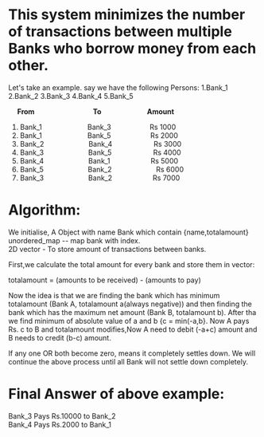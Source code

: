 # This system minimizes the number of transactions between multiple Banks who borrow money from each other.



  Let's take an example. say we have the following Persons:
    1.Bank_1
    2.Bank_2
    3.Bank_3
    4.Bank_4
    5.Bank_5


&emsp;    **From**&emsp;&emsp;&emsp;&emsp;&emsp;&emsp;&emsp;&nbsp;&nbsp; &nbsp;                 **To** &emsp;&emsp;&emsp;&emsp;&emsp;&emsp; **Amount**
1. Bank_1  &emsp;&emsp;&emsp;&emsp;&emsp;&emsp;             Bank_3 &emsp;&emsp;&emsp;&emsp;&emsp;          Rs 1000
2. Bank_1  &emsp;&emsp;&emsp;&emsp;&emsp;&emsp;             Bank_5 &emsp;&emsp;&emsp;&emsp;&nbsp;&nbsp;&nbsp;&nbsp;         Rs 2000
3. Bank_2  &emsp;&emsp;&emsp;&emsp;&emsp;&nbsp; &nbsp;             Bank_4  &emsp;&emsp;&emsp;&emsp;&nbsp;&nbsp;&nbsp;&nbsp;&nbsp;      Rs 3000
4. Bank_3   &emsp;&emsp;&emsp;&emsp;&emsp;&nbsp;&nbsp;&nbsp;          Bank_5 &emsp;&emsp;&emsp;&emsp;&nbsp;&nbsp;&nbsp;&nbsp;&nbsp; Rs 4000
5. Bank_4  &emsp;&emsp;&nbsp;&nbsp;&emsp;&emsp;&emsp;&nbsp;       Bank_1 &emsp;&emsp;&emsp;&emsp;&emsp;&nbsp; Rs 5000
6. Bank_5 &emsp;&emsp;&nbsp;&nbsp;&nbsp;&nbsp;&nbsp;&nbsp;&emsp;&nbsp;&nbsp;&nbsp;&nbsp;       Bank_2 &emsp;&emsp;&emsp;&nbsp;&nbsp;&nbsp;&nbsp;&nbsp;&nbsp;&nbsp;&nbsp;&nbsp;&nbsp; Rs 6000
7. Bank_3        &emsp;&emsp;&emsp;&emsp;&emsp;&nbsp;&nbsp;&nbsp;       Bank_2 &emsp;&emsp;&emsp;&emsp;&emsp;&nbsp; Rs 7000


# Algorithm:

  We initialise,
  A Object with name Bank which contain {name,totalamount} <br>
  unordered_map -- map bank with index. <br>
  2D vector - To store amount of transactions between banks.

  First,we calculate the total amount for every bank and store them in vector:

  totalamount = (amounts to be received) - (amounts to pay)

  Now the idea is that we are finding the bank which has minimum totalamount (Bank A, totalamount  a(always negative)) and then finding the bank which has the
  maximum net amount (Bank B, totalamount b). After tha we find minimum of absolute value of a and b {c = min(-a,b}.
  Now A pays Rs. c to B and totalamount modifies,Now A need to debit (-a+c) amount and B needs to credit (b-c) amount.

If any one OR both become zero, means it completely settles down.
We will continue the above process until all Bank will not settle down completely.

# Final Answer of above example: <br>
Bank_3 Pays Rs.10000 to Bank_2 <br>
Bank_4 Pays Rs.2000 to Bank_1
